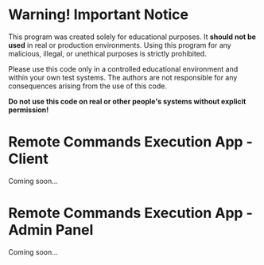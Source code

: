 # Warning! Important Notice

This program was created solely for educational purposes. It **should not be used** in real or production environments. Using this program for any malicious, illegal, or unethical purposes is strictly prohibited.

Please use this code only in a controlled educational environment and within your own test systems. The authors are not responsible for any consequences arising from the use of this code.

**Do not use this code on real or other people's systems without explicit permission!**


# Remote Commands Execution App - Client

Coming soon...

# Remote Commands Execution App - Admin Panel

Coming soon...
